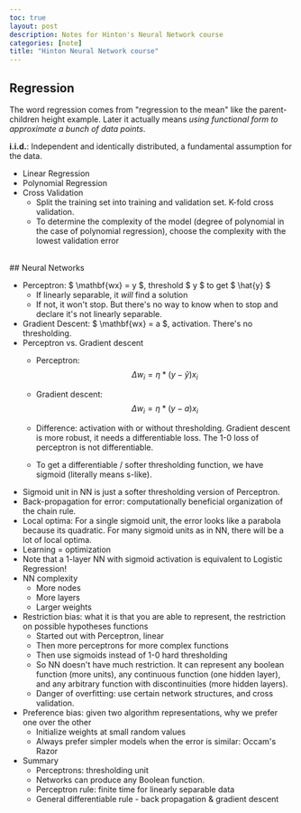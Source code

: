 ```yaml
---
toc: true
layout: post
description: Notes for Hinton's Neural Network course
categories: [note]
title: "Hinton Neural Network course"
---
```


## Regression

The word regression comes from "regression to the mean" like the parent-children height example. Later it
actually means *using functional form to approximate a bunch of data points*.

**i.i.d.**: Independent and identically distributed, a fundamental assumption for the data.

- Linear Regression
- Polynomial Regression
- Cross Validation
  - Split the training set into training and validation set. K-fold cross validation.
  - To determine the complexity of the model (degree of polynomial in the case of polynomial regression), choose the complexity with the lowest validation error

<br>
## Neural Networks

- Perceptron: $ \mathbf{wx} = y $, threshold $ y $ to get $ \hat{y} $
  - If linearly separable, it *will* find a solution
  - If not, it won't stop. But there's no way to know when to stop and declare it's not linearly separable.
- Gradient Descent: $ \mathbf{wx} = a $, activation. There's no thresholding.
- Perceptron vs. Gradient descent
  - Perceptron:
$$
  \Delta w_i = \eta * (y - \hat y) x_i
$$

  - Gradient descent:
$$
  \Delta w_i = \eta * (y - a) x_i
$$

  - Difference: activation with or without thresholding. Gradient descent is more robust, it needs a differentiable loss. The 1-0 loss of perceptron is not differentiable.
  - To get a differentiable / softer thresholding function, we have sigmoid (literally means s-like).
- Sigmoid unit in NN is just a softer thresholding version of Perceptron.
- Back-propagation for error: computationally beneficial organization of the chain rule.
- Local optima: For a single sigmoid unit, the error looks like a parabola because its quadratic. For many sigmoid units as in NN, there will be a lot of local optima.
- Learning = optimization
- Note that a 1-layer NN with sigmoid activation is equivalent to Logistic Regression!
- NN complexity
  - More nodes
  - More layers
  - Larger weights
- Restriction bias: what it is that you are able to represent, the restriction on possible hypotheses functions
  - Started out with Perceptron, linear
  - Then more perceptrons for more complex functions
  - Then use sigmoids instead of 1-0 hard thresholding
  - So NN doesn't have much restriction. It can represent any boolean function (more units), any continuous function (one hidden layer), and any arbitrary function with discontinuities (more hidden layers).
  - Danger of overfitting: use certain network structures, and cross validation.
- Preference bias: given two algorithm representations, why we prefer one over the other
  - Initialize weights at small random values
  - Always prefer simpler models when the error is similar: Occam's Razor
- Summary
  - Perceptrons: thresholding unit
  - Networks can produce any Boolean function.
  - Perceptron rule: finite time for linearly separable data
  - General differentiable rule - back propagation & gradient descent

